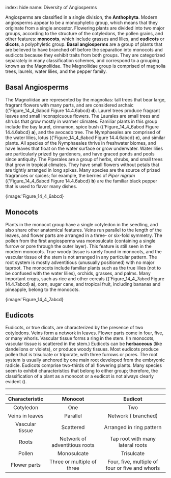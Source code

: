 index: hide
name: Diversity of Angiosperms

Angiosperms are classified in a single division, the  **Anthophyta**. Modern angiosperms appear to be a monophyletic group, which means that they originate from a single ancestor. Flowering plants are divided into two major groups, according to the structure of the cotyledons, the pollen grains, and other features:  **monocots**, which include grasses and lilies, and  **eudicots** or  **dicots**, a polyphyletic group.  **Basal angiosperms** are a group of plants that are believed to have branched off before the separation into monocots and eudicots because they exhibit traits from both groups. They are categorized separately in many classification schemes, and correspond to a grouping known as the Magnoliidae. The Magnoliidae group is comprised of magnolia trees, laurels, water lilies, and the pepper family.

## Basal Angiosperms

The Magnoliidae are represented by the magnolias: tall trees that bear large, fragrant flowers with many parts, and are considered archaic ({'Figure_14_4_6abcd Figure 14.4.6abcd} **d**). Laurel trees produce fragrant leaves and small inconspicuous flowers. The Laurales are small trees and shrubs that grow mostly in warmer climates. Familiar plants in this group include the bay laurel, cinnamon, spice bush ({'Figure_14_4_6abcd Figure 14.4.6abcd} **a**), and the avocado tree. The Nymphaeales are comprised of the water lilies, lotus ({'Figure_14_4_6abcd Figure 14.4.6abcd} **c**), and similar plants. All species of the Nymphaeales thrive in freshwater biomes, and have leaves that float on the water surface or grow underwater. Water lilies are particularly prized by gardeners, and have graced ponds and pools since antiquity. The Piperales are a group of herbs, shrubs, and small trees that grow in tropical climates. They have small flowers without petals that are tightly arranged in long spikes. Many species are the source of prized fragrances or spices; for example, the berries of  *Piper nigrum* ({'Figure_14_4_6abcd Figure 14.4.6abcd} **b**) are the familiar black pepper that is used to flavor many dishes.


{image:'Figure_14_4_6abcd}
        

## Monocots

Plants in the monocot group have a single cotyledon in the seedling, and also share other anatomical features. Veins run parallel to the length of the leaves, and flower parts are arranged in a three- or six-fold symmetry. The pollen from the first angiosperms was monosulcate (containing a single furrow or pore through the outer layer). This feature is still seen in the modern monocots. True woody tissue is rarely found in monocots, and the vascular tissue of the stem is not arranged in any particular pattern. The root system is mostly adventitious (unusually positioned) with no major taproot. The monocots include familiar plants such as the true lilies (not to be confused with the water lilies), orchids, grasses, and palms. Many important crops, such as rice and other cereals ({'Figure_14_4_7abcd Figure 14.4.7abcd} **a**), corn, sugar cane, and tropical fruit, including bananas and pineapple, belong to the monocots.


{image:'Figure_14_4_7abcd}
        

## Eudicots

Eudicots, or true dicots, are characterized by the presence of two cotyledons. Veins form a network in leaves. Flower parts come in four, five, or many whorls. Vascular tissue forms a ring in the stem. (In monocots, vascular tissue is scattered in the stem.) Eudicots can be  **herbaceous** (like dandelions or violets), or produce woody tissues. Most eudicots produce pollen that is trisulcate or triporate, with three furrows or pores. The root system is usually anchored by one main root developed from the embryonic radicle. Eudicots comprise two-thirds of all flowering plants. Many species seem to exhibit characteristics that belong to either group; therefore, the classification of a plant as a monocot or a eudicot is not always clearly evident ().


****

| Characteristic | Monocot | Eudicot |
|:-:|:-:|:-:|
| Cotyledon | One | Two |
| Veins in leaves | Parallel | Network ( branched) |
| Vascular tissue | Scattered | Arranged in ring pattern |
| Roots | Network of adventitious roots | Tap root with many lateral roots |
| Pollen | Monosulcate | Trisulcate |
| Flower parts | Three or multiple of three | Four, five, multiple of four or five and whorls |
    
